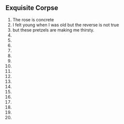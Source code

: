 ## Exquisite Corpse
1. The rose is concrete
2. I felt young when I was old but the reverse is not true
3. but these pretzels are making me thirsty.
4.
5.
6.
7.
8.
9.
10.
11.
12.
13.
14.
15.
16.
17.
18.
19.
20.
